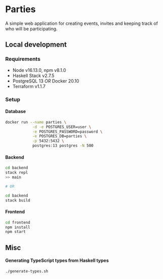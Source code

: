 # Parties

A simple web application for creating events, invites and keeping track of who will be participating.

## Local development

### Requirements

- Node v16.13.0, npm v8.1.0
- Haskell Stack v2.7.5
- PostgreSQL 13 *OR* Docker 20.10
- Terraform v1.1.7

### Setup

#### Database

```bash
docker run --name parties \
            -d -e POSTGRES_USER=user \
            -e POSTGRES_PASSWORD=password \
            -e POSTGRES_DB=parties \
            -p 5432:5432 \
            postgres:13 postgres -N 500
```

#### Backend

```bash
cd backend
stack repl
>> main

# OR

cd backend
stack build
```

#### Frontend

```bash
cd frontend
npm install
npm start
```


## Misc

#### Generating TypeScript types from Haskell types

```bash
./generate-types.sh
```
